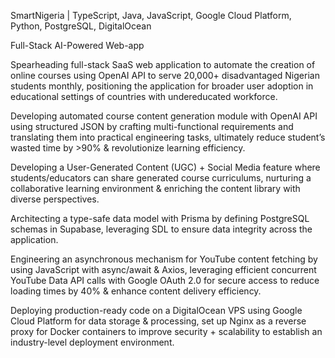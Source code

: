 SmartNigeria | TypeScript, Java, JavaScript, Google Cloud Platform, Python, PostgreSQL, DigitalOcean		                      

Full-Stack AI-Powered Web-app		

Spearheading full-stack SaaS web application to automate the creation of online courses using OpenAI API to serve 20,000+ disadvantaged Nigerian students monthly, positioning the application for broader user adoption in educational settings of countries with undereducated workforce.

Developing automated course content generation module with OpenAI API using structured JSON by crafting multi-functional requirements and translating them into practical engineering tasks, ultimately reduce student’s wasted time by >90% & revolutionize learning efficiency.

Developing a User-Generated Content (UGC) + Social Media feature where students/educators can share generated course curriculums, nurturing a collaborative learning environment & enriching the content library with diverse perspectives.

Architecting a type-safe data model with Prisma by defining PostgreSQL schemas in Supabase, leveraging SDL to ensure data integrity  across the application.

Engineering an asynchronous mechanism for YouTube content fetching by using JavaScript with async/await & Axios, leveraging efficient concurrent YouTube Data API calls with  Google OAuth 2.0 for secure access to reduce loading times by 40% & enhance content delivery efficiency.

Deploying production-ready code on a DigitalOcean VPS using Google Cloud Platform for data storage & processing, set up Nginx as a reverse proxy for Docker containers to improve security + scalability to establish an industry-level deployment environment.
